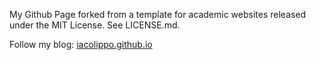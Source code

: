 My Github Page forked from a template for academic websites released under the MIT License. See LICENSE.md.

Follow my blog: [iacolippo.github.io](https://iacolippo.github.io)
